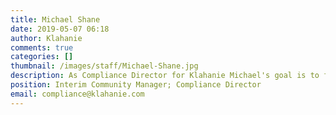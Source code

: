 ```yaml
---
title: Michael Shane
date: 2019-05-07 06:18
author: Klahanie
comments: true
categories: []
thumbnail: /images/staff/Michael-Shane.jpg
description: As Compliance Director for Klahanie Michael's goal is to foster a positive relationship with homeowners while maintaining appearance standards in the community. He brings to Klahanie 6+ years of experience in community association management including serving on the Board of Directors for another large association.  Prior to HOAs, he held managerial positions in banking and financial services over 25 years. Michael is a Certified Manager of Community Associations (CMCA®), and holds a post graduate degree from USC.  Michael and his wife reside in Issaquah.
position: Interim Community Manager; Compliance Director
email: compliance@klahanie.com
---
```

